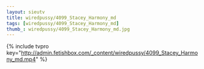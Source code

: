 ```yaml
--- 
layout: sieutv
title: wiredpussy/4099_Stacey_Harmony_md
tags: [wiredpussy/4099_Stacey_Harmony_md]
thumb_: wiredpussy/4099_Stacey_Harmony_md.jpg
---
```

{% include tvpro key="http://admin.fetishbox.com/_content/wiredpussy/4099_Stacey_Harmony_md.mp4" %} 
